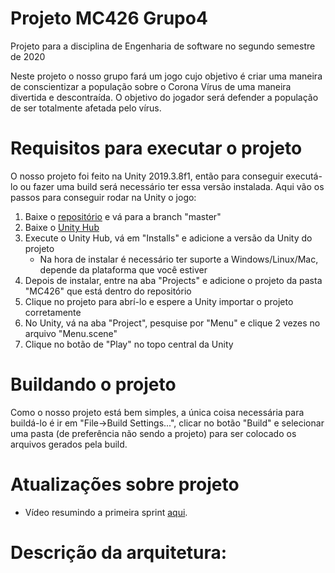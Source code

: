 # Projeto MC426 Grupo4
Projeto para a disciplina de Engenharia de software no segundo semestre de 2020

Neste projeto o nosso grupo fará um jogo cujo objetivo é criar uma maneira de conscientizar a população sobre o Corona Vírus de uma maneira divertida e descontraída.
O objetivo do jogador será defender a população de ser totalmente afetada pelo vírus.

# Requisitos para executar o projeto
O nosso projeto foi feito na Unity 2019.3.8f1, então para conseguir executá-lo ou fazer uma build será necessário ter essa versão instalada.
Aqui vão os passos para conseguir rodar na Unity o jogo:
1. Baixe o [repositório](https://gitlab.com/munhozotavio/projeto-mc426-grupo4/) e vá para a branch "master"
2. Baixe o [Unity Hub](https://unity3d.com/pt/get-unity/download)
3. Execute o Unity Hub, vá em "Installs" e adicione a versão da Unity do projeto
    - Na hora de instalar é necessário ter suporte a Windows/Linux/Mac, depende da plataforma que você estiver
4. Depois de instalar, entre na aba "Projects" e adicione o projeto da pasta "MC426" que está dentro do repositório
5. Clique no projeto para abrí-lo e espere a Unity importar o projeto corretamente
6. No Unity, vá na aba "Project", pesquise por "Menu" e clique 2 vezes no arquivo "Menu.scene"
7. Clique no botão de "Play" no topo central da Unity

# Buildando o projeto
Como o nosso projeto está bem simples, a única coisa necessária para buildá-lo é ir em "File->Build Settings...", clicar no botão "Build" e selecionar uma pasta (de preferência não sendo a projeto) para ser colocado os arquivos gerados pela build.

# Atualizações sobre projeto
- Vídeo resumindo a primeira sprint [aqui](https://youtu.be/LNGpTxkcrHk).

# Descrição da arquitetura:
